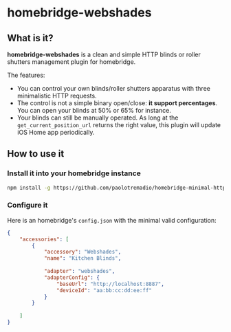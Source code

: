 # homebridge-webshades

## What is it?

**homebridge-webshades** is a clean and simple HTTP blinds or roller shutters management plugin for homebridge.

The features:
- You can control your own blinds/roller shutters apparatus with three minimalistic HTTP requests.
- The control is not a simple binary open/close: **it support percentages**. You can open your blinds at 50% or 65% for instance.
- Your blinds can still be manually operated. As long at the `get_current_position_url` returns the right value, this plugin will update iOS Home app periodically.

## How to use it

### Install it into your homebridge instance

````bash
npm install -g https://github.com/paolotremadio/homebridge-minimal-http-blinds
````

### Configure it

Here is an homebridge's `config.json` with the minimal valid configuration:

````json
{
    "accessories": [
        {
            "accessory": "Webshades",
            "name": "Kitchen Blinds",
            
            "adapter": "webshades",
            "adapterConfig": {
                "baseUrl": "http://localhost:8887",
                "deviceId": "aa:bb:cc:dd:ee:ff"
            }
        }
  
    ]
}
````

